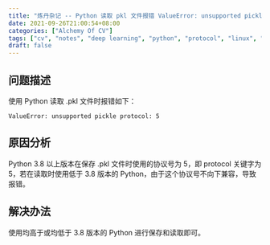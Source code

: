 ```yaml
---
title: "炼丹杂记 -- Python 读取 pkl 文件报错 ValueError: unsupported pickle protocol: 5 解决办法"
date: 2021-09-26T21:00:54+08:00
categories: ["Alchemy Of CV"]
tags: ["cv", "notes", "deep learning", "python", "protocol", "linux", "windows", "pickle"]
draft: false
---
```


## 问题描述

使用 Python 读取 .pkl 文件时报错如下：  

```
ValueError: unsupported pickle protocol: 5
```

## 原因分析

Python 3.8 以上版本在保存 .pkl 文件时使用的协议号为 5，即 protocol 关键字为 5，若在读取时使用低于 3.8 版本的 Python，由于这个协议号不向下兼容，导致报错。  

## 解决办法

使用均高于或均低于 3.8 版本的 Python 进行保存和读取即可。  

